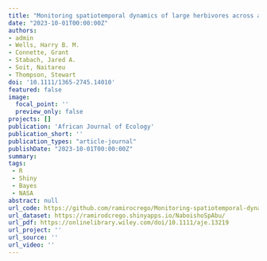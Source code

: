 ```yaml
---
title: "Monitoring spatiotemporal dynamics of large herbivores across an African rangeland using hierarchical multi‐species distance sampling"
date: "2023-10-01T00:00:00Z"
authors:
- admin 
- Wells, Harry B. M.
- Connette, Grant 
- Stabach, Jared A. 
- Soit, Naitareu 
- Thompson, Stewart
doi: '10.1111/1365-2745.14010'
featured: false
image:
  focal_point: ''
  preview_only: false
projects: []
publication: 'African Journal of Ecology'
publication_short: ''
publication_types: "article-journal"
publishDate: "2023-10-01T00:00:00Z"
summary: 
tags: 
 - R
 - Shiny
 - Bayes
 - NASA
abstract: null
url_code: https://github.com/ramirocrego/Monitoring-spatiotemporal-dynamics-of-large-herbivores-across-Naboisho-Conservancy
url_dataset: https://ramirodcrego.shinyapps.io/NaboishoSpAbu/
url_pdf: https://onlinelibrary.wiley.com/doi/10.1111/aje.13219
url_project: ''
url_source: ''
url_video: ''
---
```



